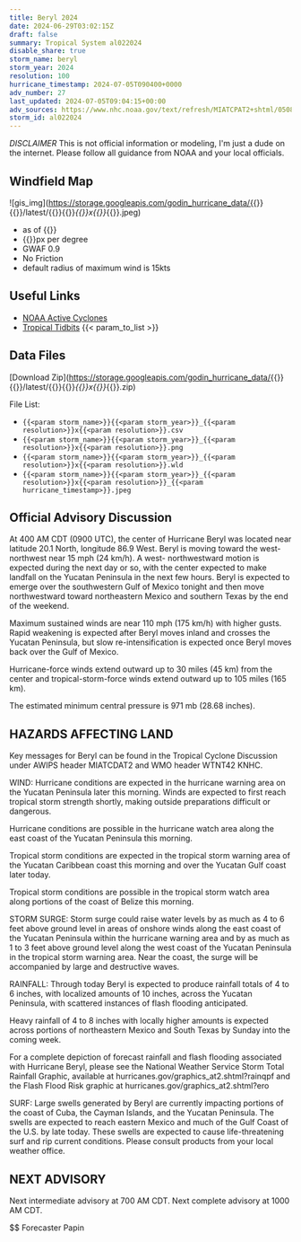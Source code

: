 ```yaml
---
title: Beryl 2024
date: 2024-06-29T03:02:15Z
draft: false
summary: Tropical System al022024
disable_share: true
storm_name: beryl
storm_year: 2024
resolution: 100
hurricane_timestamp: 2024-07-05T090400+0000
adv_number: 27
last_updated: 2024-07-05T09:04:15+00:00
adv_sources: https://www.nhc.noaa.gov/text/refresh/MIATCPAT2+shtml/050846.shtml;https://www.nhc.noaa.gov/refresh/graphics_at2+shtml/085145.shtml?cone
storm_id: al022024
---
```

*DISCLAIMER* This is not official information or modeling, I'm just a dude on the internet.  Please follow all guidance from NOAA and your local officials.

## Windfield Map
![gis_img](https://storage.googleapis.com/godin_hurricane_data/{{<param storm_name>}}{{<param storm_year>}}/latest/{{<param storm_name>}}{{<param storm_year>}}_{{<param resolution>}}x{{<param resolution>}}_{{<param hurricane_timestamp>}}.jpeg)

- as of {{<param last_updated>}}
- {{<param resolution>}}px per degree
- GWAF 0.9
- No Friction
- default radius of maximum wind is 15kts

## Useful Links
- [NOAA Active Cyclones](https://www.nhc.noaa.gov/)
- [Tropical Tidbits](https://www.tropicaltidbits.com/storminfo/)
{{< param_to_list >}}

## Data Files
[Download Zip](https://storage.googleapis.com/godin_hurricane_data/{{<param storm_name>}}{{<param storm_year>}}/latest/{{<param storm_name>}}{{<param storm_year>}}_{{<param resolution>}}x{{<param resolution>}}_{{<param hurricane_timestamp>}}.zip)

File List:
- `{{<param storm_name>}}{{<param storm_year>}}_{{<param resolution>}}x{{<param resolution>}}.csv`
- `{{<param storm_name>}}{{<param storm_year>}}_{{<param resolution>}}x{{<param resolution>}}.png`
- `{{<param storm_name>}}{{<param storm_year>}}_{{<param resolution>}}x{{<param resolution>}}.wld`
- `{{<param storm_name>}}{{<param storm_year>}}_{{<param resolution>}}x{{<param resolution>}}_{{<param hurricane_timestamp>}}.jpeg`


## Official Advisory Discussion
At 400 AM CDT (0900 UTC), the center of Hurricane Beryl was located 
near latitude 20.1 North, longitude 86.9 West. Beryl is moving 
toward the west-northwest near 15 mph (24 km/h). A west- 
northwestward motion is expected during the next day or so, with the 
center expected to make landfall on the Yucatan Peninsula in the 
next few hours.  Beryl is expected to emerge over the southwestern 
Gulf of Mexico tonight and then move northwestward toward 
northeastern Mexico and southern Texas by the end of the weekend.
 
Maximum sustained winds are near 110 mph (175 km/h) with higher 
gusts.  Rapid weakening is expected after Beryl moves inland and 
crosses the Yucatan Peninsula, but slow re-intensification is 
expected once Beryl moves back over the Gulf of Mexico.
 
Hurricane-force winds extend outward up to 30 miles (45 km) from the
center and tropical-storm-force winds extend outward up to 105 miles
(165 km).
 
The estimated minimum central pressure is 971 mb (28.68 inches).
 
 
HAZARDS AFFECTING LAND
----------------------
Key messages for Beryl can be found in the Tropical Cyclone
Discussion under AWIPS header MIATCDAT2 and WMO header WTNT42 KNHC.
 
WIND: Hurricane conditions are expected in the hurricane warning
area on the Yucatan Peninsula later this morning.  Winds are
expected to first reach tropical storm strength shortly, making
outside preparations difficult or dangerous.
 
Hurricane conditions are possible in the hurricane watch area along
the east coast of the Yucatan Peninsula this morning.
 
Tropical storm conditions are expected in the tropical storm warning
area of the Yucatan Caribbean coast this morning and over the
Yucatan Gulf coast later today.
 
Tropical storm conditions are possible in the tropical storm watch
area along portions of the coast of Belize this morning.
 
STORM SURGE: Storm surge could raise water levels by as much as 4 to
6 feet above ground level in areas of onshore winds along the east
coast of the Yucatan Peninsula within the hurricane warning area
and by as much as 1 to 3 feet above ground level along the west
coast of the Yucatan Peninsula in the tropical storm warning
area. Near the coast, the surge will be accompanied by large and
destructive waves.

RAINFALL: Through today Beryl is expected to produce rainfall totals 
of 4 to 6 inches, with localized amounts of 10 inches, across the 
Yucatan Peninsula, with scattered instances of flash flooding 
anticipated. 

Heavy rainfall of 4 to 8 inches with locally higher amounts is 
expected across portions of northeastern Mexico and South Texas by 
Sunday into the coming week. 

For a complete depiction of forecast rainfall and flash flooding 
associated with Hurricane Beryl, please see the National Weather 
Service Storm Total Rainfall Graphic, available at 
hurricanes.gov/graphics_at2.shtml?rainqpf and the Flash Flood Risk 
graphic at hurricanes.gov/graphics_at2.shtml?ero
 
SURF:  Large swells generated by Beryl are currently impacting
portions of the coast of Cuba, the Cayman Islands, and the
Yucatan Peninsula.  The swells are expected to reach eastern Mexico
and much of the Gulf Coast of the U.S. by late today. These swells
are expected to cause life-threatening surf and rip current
conditions.  Please consult products from your local weather office.
 
 
NEXT ADVISORY
-------------
Next intermediate advisory at 700 AM CDT.
Next complete advisory at 1000 AM CDT.
 
$$
Forecaster Papin